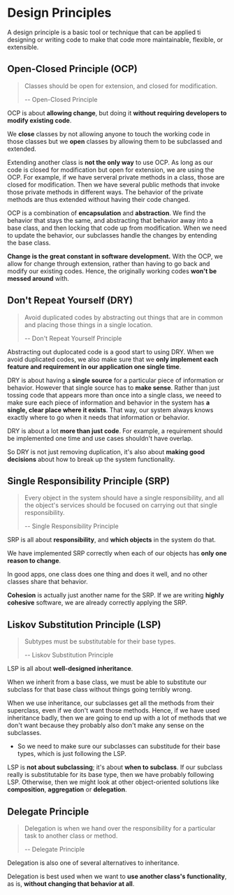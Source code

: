 # Design Principles

A design principle is a basic tool or technique that can be applied ti designing or writing code to make that code more maintainable, flexible, or extensible.

## Open-Closed Principle (OCP)

> Classes should be open for extension, and closed for modification.
>
> -- Open-Closed Principle

OCP is about **allowing change**, but doing it **without requiring developers to modify existing code**.

We **close** classes by not allowing anyone to touch the working code in those classes but we **open** classes by allowing them to be subclassed and extended.

Extending another class is **not the only way** to use OCP. As long as our code is closed for modification but open for extension, we are using the OCP. For example, if we have serveral private methods in a class, those are closed for modification. Then we have several public methods that invoke those private methods in different ways. The behavior of the private methods are thus extended without having their code changed.

OCP is a combination of **encapsulation** and **abstraction**. We find the behavior that stays the same, and abstracting that behavior away into a base class, and then locking that code up from modification. When we need to update the behavior, our subclasses handle the changes by entending the base class.

**Change is the great constant in software development.** With the OCP, we allow for change through extension, rather than having to go back and modify our existing codes. Hence, the originally working codes **won't be messed around** with.

## Don't Repeat Yourself (DRY)

> Avoid duplicated codes by abstracting out things that are in common and placing those things in a single location.
>
> -- Don't Repeat Yourself Principle

Abstracting out duplocated code is a good start to using DRY. When we avoid duplicated codes, we also make sure that we **only implement each feature and requirement in our application one single time**.

DRY is about having a **single source** for a particular piece of information or behavior. However that single source has to **make sense**. Rather than just tossing code that appears more than once into a single class, we neeed to make sure each piece of information and behavior in the system has **a single, clear place where it exists**. That way, our system always knows exactly where to go when it needs that information or behavior.

DRY is about a lot **more than just code**. For example, a requirement should be implemented one time and use cases shouldn't have overlap.

So DRY is not just removing duplication, it's also about **making good decisions** about how to break up the system functionality.

## Single Responsibility Principle (SRP)

> Every object in the system should have a single responsibility, and all the object's services should be focused on carrying out that single responsibility.
>
> -- Single Responsibility Principle

SRP is all about **responsibility**, and **which objects** in the system do that.

We have implemented SRP correctly when each of our objects has **only one reason to change**.

In good apps, one class does one thing and does it well, and no other classes share that behavior.

**Cohesion** is actually just another name for the SRP. If we are writing **highly cohesive** software, we are already correctly applying the SRP.

## Liskov Substitution Principle (LSP)

> Subtypes must be substitutable for their base types.
>
> -- Liskov Substitution Principle

LSP is all about **well-designed inheritance**.

When we inherit from a base class, we must be able to substitute our subclass for that base class without things going terribly wrong.

When we use inheritance, our subclasses get all the methods from their superclass, even if we don't want those methods. Hence, if we have used inheritance badly, then we are going to end up with a lot of methods that we don't want because they probably also don't make any sense on the subclasses.
  - So we need to make sure our subclasses can substitude for their base types, which is just following the LSP.

LSP is **not about subclassing**; it's about **when to subclass**. If our subclass really is substitutable for its base type, then we have probably following LSP. Otherwise, then we might look at other object-oriented solutions like **composition**, **aggregation** or **delegation**.
  
## Delegate Principle

> Delegation is when we hand over the responsibility for a particular task to another class or method.
> 
> -- Delegate Principle

Delegation is also one of several alternatives to inheritance.

Delegation is best used when we want to **use another class's functionality**, as is, **without changing that behavior at all**.
